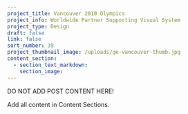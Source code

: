 ```yaml
---
project_title: Vancouver 2010 Olympics
project_info: Worldwide Partner Supporting Visual System
project_type: Design
draft: false
link: false
sort_number: 39
project_thumbnail_image: /uploads/ge-vancouver-thumb.jpg
content_section:
  - section_text_markdown:
    section_image:
---
```

DO NOT ADD POST CONTENT HERE!

Add all content in Content Sections.